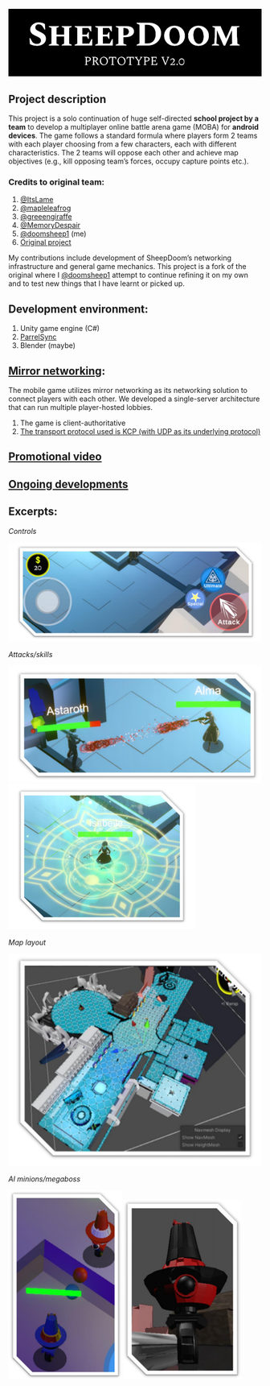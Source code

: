 ![alt text](https://github.com/doomsheep1/SheepDoom_MOBA_final/blob/main/readme%20pics/title%20banner.PNG "SheepDoom title")
## Project description
This project is a solo continuation of huge self-directed **school project by a team** to develop a multiplayer online battle arena game (MOBA) for **android devices**. The game follows a standard formula where players form 2 teams with each player choosing from a few characters, each with different characteristics. The 2 teams will oppose each other and achieve map objectives (e.g., kill opposing team’s forces, occupy capture points etc.).
### Credits to original team:
1. [@ItsLame](https://github.com/ItsLame)
2. [@mapleleafrog](https://github.com/mapleleafrog)
3. [@greeengiraffe](https://github.com/greeengiraffe)
4. [@MemoryDespair](https://github.com/MemoryDespair)
5. [@doomsheep1](https://github.com/doomsheep1) (me)
6. [Original project](https://github.com/ItsLame/SheepDoom_MOBA/tree/New-pooplord-playground)

My contributions include development of SheepDoom’s networking infrastructure and general game mechanics. This project is a fork of the original where I [@doomsheep1](https://github.com/doomsheep1) attempt to continue refining it on my own and to test new things that I have learnt or picked up.
## Development environment:
1. Unity game engine (C#)
2. [ParrelSync](https://github.com/VeriorPies/ParrelSync)
3. Blender (maybe)
## [Mirror networking](https://mirror-networking.gitbook.io/docs/):
The mobile game utilizes mirror networking as its networking solution to connect players with each other. We developed a single-server architecture that can run multiple player-hosted lobbies.
1. The game is client-authoritative
2. [The transport protocol used is KCP (with UDP as its underlying protocol)](https://github.com/skywind3000/kcp/blob/master/README.en.md)
## [Promotional video](https://www.youtube.com/watch?v=nzxjs8EzuSc)
## [Ongoing developments](https://trello.com/b/hH8Jrxxg/sheepdoom-continuation)
## Excerpts:
*Controls*


![alt text](https://github.com/doomsheep1/SheepDoom_MOBA_final/blob/main/readme%20pics/Picture1.png "Controls")


*Attacks/skills*


![alt text](https://github.com/doomsheep1/SheepDoom_MOBA_final/blob/main/readme%20pics/Picture3.png "Attacks/skills")
![alt text](https://github.com/doomsheep1/SheepDoom_MOBA_final/blob/main/readme%20pics/Picture4.png "Attacks/skills")

*Map layout*


![alt text](https://github.com/doomsheep1/SheepDoom_MOBA_final/blob/main/readme%20pics/Picture5.png "Map layout")

*AI minions/megaboss*


![alt text](https://github.com/doomsheep1/SheepDoom_MOBA_final/blob/main/readme%20pics/Picture6.png "AI minions")
![alt text](https://github.com/doomsheep1/SheepDoom_MOBA_final/blob/main/readme%20pics/Picture7.png "Megaboss")
